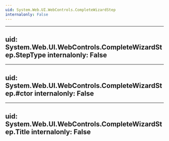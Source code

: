 ```yaml
---
uid: System.Web.UI.WebControls.CompleteWizardStep
internalonly: False
---
```


---
uid: System.Web.UI.WebControls.CompleteWizardStep.StepType
internalonly: False
---

---
uid: System.Web.UI.WebControls.CompleteWizardStep.#ctor
internalonly: False
---

---
uid: System.Web.UI.WebControls.CompleteWizardStep.Title
internalonly: False
---

